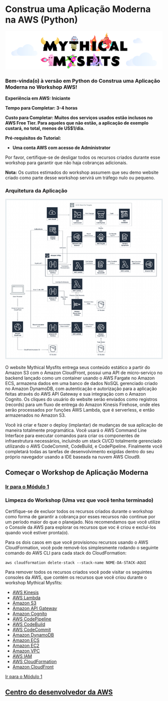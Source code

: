 # Construa uma Aplicação Moderna na AWS (Python)

![mysfits-welcome](/images/module-1/mysfits-welcome.png)

### Bem-vinda(o) à versão em **Python** do Construa uma Aplicação Moderna no Workshop AWS!

**Experiência em AWS: Iniciante**

**Tempo para Completar: 3-4 horas**

**Custo para Completar: Muitos dos serviços usados estão inclusos no AWS Free Tier. Para aqueles que não estão, a aplicação de exemplo custará, no total, menos de US$1/dia.**

**Pré-requisitos do Tutorial:**

* **Uma conta AWS com acesso de Administrator**

Por favor, certifique-se de desligar todos os recursos criados durante esse workshop para garantir que não haja cobranças adicionais.

**Nota:**  Os custos estimados do workshop assumem que seu demo website criado como parte desse workshop servirá um tráfego nulo ou pequeno.

### Arquitetura da Aplicação

![Application Architecture](/images/arch-diagram.png)

O website Mythical Mysfits entrega seus conteúdo estático a partir do Amazon S3 com o Amazon CloudFront, possui uma API de micro-serviço no backend lançado como um container usando o AWS Fargate no Amazon ECS, armazena dados em uma banco de dados NoSQL gerenciado criado no Amazon DynamoDB, com autenticação e autorização para a aplicação feitas através do AWS API Gateway e sua integração com o Amazon Cognito.  Os cliques do usuário do website serão enviados como registros (records) para um fluxo de entrega do Amazon Kinesis Firehose, onde eles serão processados por funções AWS Lambda, que é serverless, e então armazenados no Amazon S3.

Você irá criar e fazer o deploy (implantar) de mudanças de sua aplicação de maneira totalmente programática. Você usará o AWS Command Line Interface para executar comandos para criar os componentes de infraestrutura necessários, incluindo um stack CI/CD totalmente gerenciado utilizando o AWS CodeCommit, CodeBuild, e CodePipeline. Finalmente você completará todas as tarefas de desenvolvimento exigidas dentro do seu próprio navegador usando a IDE baseada na nuvem AWS Cloud9.  

## Começar o Workshop de Aplicação Moderna

### [Ir para o Módulo 1](/module-1)


### Limpeza do Workshop (Uma vez que você tenha terminado)
Certifique-se de excluor todos os recursos criados durante o workshop como forma de garantir a cobrança por esses recursos não continue por um período maior do que o planejado. Nós recomendamos que você utilize o Console da AWS para explorar os recursos que voc
ê criou e excluí-los quando você estiver pronta(o).

Para os dois casos em que você provisionou recursos usando o AWS CloudFormation, você pode removê-los simplesmente rodando o seguinte comando do AWS CLI para cada stack do CloudFormation:

```
aws cloudformation delete-stack --stack-name NOME-DA-STACK-AQUI
```

Para remover todos os recursos criados você pode visitar os seguintes consoles da AWS, que contém os recursos que você criou durante o workshop Mythical Mysfits:
* [AWS Kinesis](https://console.aws.amazon.com/kinesis/home)
* [AWS Lambda](https://console.aws.amazon.com/lambda/home)
* [Amazon S3](https://console.aws.amazon.com/s3/home)
* [Amazon API Gateway](https://console.aws.amazon.com/apigateway/home)
* [Amazon Cognito](https://console.aws.amazon.com/cognito/home)
* [AWS CodePipeline](https://console.aws.amazon.com/codepipeline/home)
* [AWS CodeBuild](https://console.aws.amazon.com/codebuild/home)
* [AWS CodeCommit](https://console.aws.amazon.com/codecommit/home)
* [Amazon DynamoDB](https://console.aws.amazon.com/dynamodb/home)
* [Amazon ECS](https://console.aws.amazon.com/ecs/home)
* [Amazon EC2](https://console.aws.amazon.com/ec2/home)
* [Amazon VPC](https://console.aws.amazon.com/vpc/home)
* [AWS IAM](https://console.aws.amazon.com/iam/home)
* [AWS CloudFormation](https://console.aws.amazon.com/cloudformation/home)
* [Amazon CloudFront](https://console.aws.amazon.com/cloudfront/home)


[Ir para o Módulo 1](/module-1)


## [Centro do desenvolvedor da AWS](https://developer.aws)
